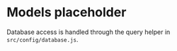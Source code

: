 # Models placeholder

Database access is handled through the query helper in `src/config/database.js`.
